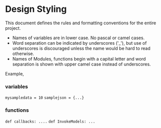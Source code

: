 # Design Styling
This document defines the rules and formatting conventions for the entire project.

- Names of variables are in lower case. No pascal or camel cases.
- Word separation can be indicated by underscores ('_'), but use of underscores is discouraged unless the name would be hard to read otherwise.
- Names of Modules, functions begin with a capital letter and word separation is shown with upper camel case instead of underscores.



Example,
### variables
`mysampledata = 10`
`samplejson = {...}`

### functions
`def callbacks: ....`
`def InvokeModels: ...`
